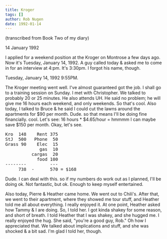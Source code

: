 ```yaml
---
title: Kroger
tags: []
author: Rob Nugen
date: 1992-01-14
---
```


<p class=note>(transcribed from Book Two of my diary)</p>

<p class=date>14 January 1992</p>

<p>I applied for a weekend position at the Kroger on Montrose a few
days ago.  Now it's Tuesday, January 14, 1992.  A guy called today &
asked me to come in for an interview at 4:pm.  It's 3:30pm.  I forgot
his name, though.

<p class=date>Tuesday, January 14, 1992 9:55PM.</p>

<p>The Kroger meeting went well.  I've almost guaranteed got the job.
I shall go to a training session on Sunday.  I met with Christopher.
We talked to probably 20 or 25 minutes.  He also attends UH.  He said
no problem; he will give me 16 hours each weekend, and only weekends.
So that's cool.  Also today, I talked to Bruce & he said I could cut
the lawns around the apartments for $90 per month.  Dude.  so that
means I'll be doing fine financially.  cool.  Let's see: 16 hours *
$4.65/hour = hmmmm I can maybe save $150 per month.  Okay, let's see.

<pre>
Kro  148    Rent 375
StJ  500   Phone  50
Grass 90    Elec  15
             gas  10
          cargas  20
            food 100
--------         ---
     738  -      570 = $168
</pre>

<p>Dude.  I can deal with this.  so if my numbers do work out as I
planned, I'll be doing ok.  Not fantastic, but ok.  Enough to keep
myself entertained.

<p>Also today, Pierre & Heather came home.  We went out to Chili's.
After that, we went to their apartment, where they showed me tour
stuff, and Heather told me all about everything.  I really enjoyed it.
At one point, Heather asked how Tammy & I are doing.  So, I told her.
I got kinda shakey for some reason, and short of breath.  I told
Heather that I was shakey, and she hugged me.  I really enjoyed the
hug.  She said, "you're a good guy, Rob."  Oh how I appreciated that.
We talked about implications and stuff, and she was shocked & a bit
sad.  I'm glad I told her, though.
